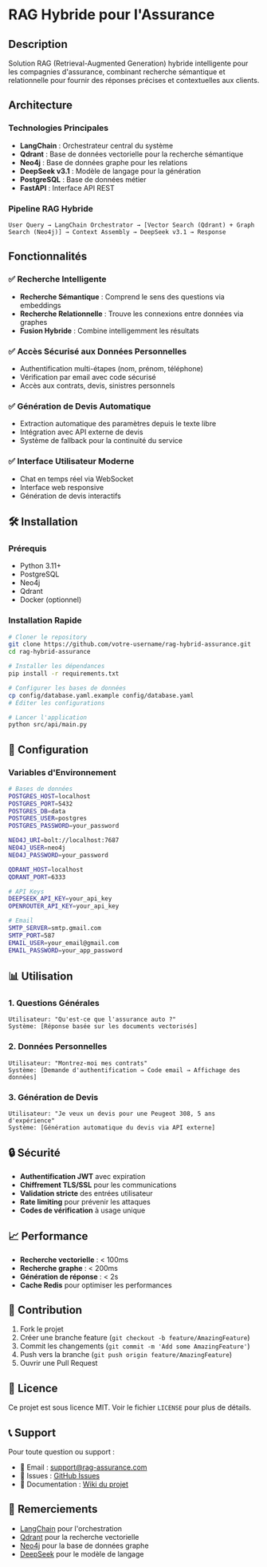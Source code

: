 #  RAG Hybride pour l'Assurance

##  Description

Solution RAG (Retrieval-Augmented Generation) hybride intelligente pour les compagnies d'assurance, combinant recherche sémantique et relationnelle pour fournir des réponses précises et contextuelles aux clients.

##  Architecture

### Technologies Principales
- **LangChain** : Orchestrateur central du système
- **Qdrant** : Base de données vectorielle pour la recherche sémantique
- **Neo4j** : Base de données graphe pour les relations
- **DeepSeek v3.1** : Modèle de langage pour la génération
- **PostgreSQL** : Base de données métier
- **FastAPI** : Interface API REST

### Pipeline RAG Hybride
```
User Query → LangChain Orchestrator → [Vector Search (Qdrant) + Graph Search (Neo4j)] → Context Assembly → DeepSeek v3.1 → Response
```

##  Fonctionnalités

### ✅ Recherche Intelligente
- **Recherche Sémantique** : Comprend le sens des questions via embeddings
- **Recherche Relationnelle** : Trouve les connexions entre données via graphes
- **Fusion Hybride** : Combine intelligemment les résultats

### ✅ Accès Sécurisé aux Données Personnelles
- Authentification multi-étapes (nom, prénom, téléphone)
- Vérification par email avec code sécurisé
- Accès aux contrats, devis, sinistres personnels

### ✅ Génération de Devis Automatique
- Extraction automatique des paramètres depuis le texte libre
- Intégration avec API externe de devis
- Système de fallback pour la continuité du service

### ✅ Interface Utilisateur Moderne
- Chat en temps réel via WebSocket
- Interface web responsive
- Génération de devis interactifs

## 🛠️ Installation

### Prérequis
- Python 3.11+
- PostgreSQL
- Neo4j
- Qdrant
- Docker (optionnel)

### Installation Rapide
```bash
# Cloner le repository
git clone https://github.com/votre-username/rag-hybrid-assurance.git
cd rag-hybrid-assurance

# Installer les dépendances
pip install -r requirements.txt

# Configurer les bases de données
cp config/database.yaml.example config/database.yaml
# Éditer les configurations

# Lancer l'application
python src/api/main.py
```

## 🔧 Configuration

### Variables d'Environnement
```bash
# Bases de données
POSTGRES_HOST=localhost
POSTGRES_PORT=5432
POSTGRES_DB=data
POSTGRES_USER=postgres
POSTGRES_PASSWORD=your_password

NEO4J_URI=bolt://localhost:7687
NEO4J_USER=neo4j
NEO4J_PASSWORD=your_password

QDRANT_HOST=localhost
QDRANT_PORT=6333

# API Keys
DEEPSEEK_API_KEY=your_api_key
OPENROUTER_API_KEY=your_api_key

# Email
SMTP_SERVER=smtp.gmail.com
SMTP_PORT=587
EMAIL_USER=your_email@gmail.com
EMAIL_PASSWORD=your_app_password
```

## 📊 Utilisation

### 1. Questions Générales
```
Utilisateur: "Qu'est-ce que l'assurance auto ?"
Système: [Réponse basée sur les documents vectorisés]
```

### 2. Données Personnelles
```
Utilisateur: "Montrez-moi mes contrats"
Système: [Demande d'authentification → Code email → Affichage des données]
```

### 3. Génération de Devis
```
Utilisateur: "Je veux un devis pour une Peugeot 308, 5 ans d'expérience"
Système: [Génération automatique du devis via API externe]
```

## 🔒 Sécurité

- **Authentification JWT** avec expiration
- **Chiffrement TLS/SSL** pour les communications
- **Validation stricte** des entrées utilisateur
- **Rate limiting** pour prévenir les attaques
- **Codes de vérification** à usage unique

## 📈 Performance

- **Recherche vectorielle** : < 100ms
- **Recherche graphe** : < 200ms
- **Génération de réponse** : < 2s
- **Cache Redis** pour optimiser les performances

## 🤝 Contribution

1. Fork le projet
2. Créer une branche feature (`git checkout -b feature/AmazingFeature`)
3. Commit les changements (`git commit -m 'Add some AmazingFeature'`)
4. Push vers la branche (`git push origin feature/AmazingFeature`)
5. Ouvrir une Pull Request

## 📄 Licence

Ce projet est sous licence MIT. Voir le fichier `LICENSE` pour plus de détails.

## 📞 Support

Pour toute question ou support :
- 📧 Email : support@rag-assurance.com
- 🐛 Issues : [GitHub Issues](https://github.com/votre-username/rag-hybrid-assurance/issues)
- 📖 Documentation : [Wiki du projet](https://github.com/votre-username/rag-hybrid-assurance/wiki)

## 🙏 Remerciements

- [LangChain](https://langchain.com/) pour l'orchestration
- [Qdrant](https://qdrant.tech/) pour la recherche vectorielle
- [Neo4j](https://neo4j.com/) pour la base de données graphe
- [DeepSeek](https://deepseek.com/) pour le modèle de langage
